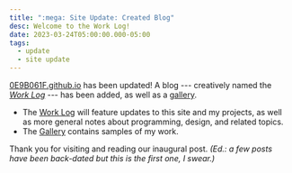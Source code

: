 ```yaml
---
title: ":mega: Site Update: Created Blog"
desc: Welcome to the Work Log!
date: 2023-03-24T05:00:00.000-05:00
tags:
  - update
  - site update
---
```


[0E9B061F.github.io](https://0E9B061F.github.io) has been updated! A blog ---
creatively named the [*Work Log*](/posts) --- has been added, as well as a
[gallery](/gallery).

* The [Work Log](/posts) will feature updates to this site and my projects, as
  well as more general notes about programming, design, and related topics.
* The [Gallery](/gallery) contains samples of my work.

Thank you for visiting and reading our inaugural post. *(Ed.: a few posts have
been back-dated but this is the first one, I swear.)*
